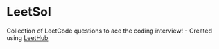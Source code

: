 # LeetSol
Collection of LeetCode questions to ace the coding interview! - Created using [LeetHub](https://github.com/QasimWani/LeetHub)
